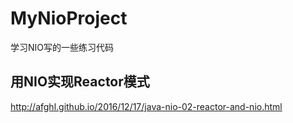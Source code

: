 # MyNioProject
学习NIO写的一些练习代码

## 用NIO实现Reactor模式
http://afghl.github.io/2016/12/17/java-nio-02-reactor-and-nio.html
